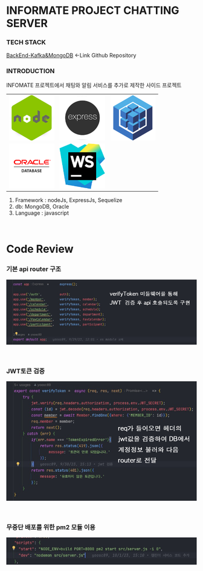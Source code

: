 # INFORMATE PROJECT CHATTING SERVER

### TECH STACK
[BackEnd-Kafka&MongoDB](https://github.com/yoosc89/INFOMATE_Kafka_MongoDB) <-Link Github Repository<br/>

### INTRODUCTION
INFOMATE 프로젝트에서 채팅와 알림 서비스를 추가로 제작한 사이드 프로젝트

<table>
    <tr>
        <td><img src="../../Resource/Logo/nodejs.jpg" width="120" height="120"></td>
        <td><img src="../../Resource/Logo/express.jpg" width="120" height="120"></td>
        <td><img src="../../Resource/Logo/sequalize.jpg" width="120" height="120"></td>
    </tr>
    <tr>
        <td><img src="../../Resource/Logo/oracle.jpg" width="120" height="120"></td>
        <td><img src="../../Resource/Logo/webstorm.jpg" width="120" height="120"></td>
    </tr>
</table>

1. Framework : nodeJs, ExpressJs, Sequelize
2. db: MongoDB, Oracle
3. Language : javascript

<br/>

# Code Review

### 기본 api router 구조
![](./presentation/middleware.jpg)

<br/>

### JWT토큰 검증
![](./presentation/verifyToken.jpg)

<br/>

### 무중단 배포를 위한 pm2 모듈 이용
![](./presentation/pm.jpg)